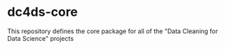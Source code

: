 # dc4ds-core
This repository defines the core package for all of the "Data Cleaning for Data Science" projects 
